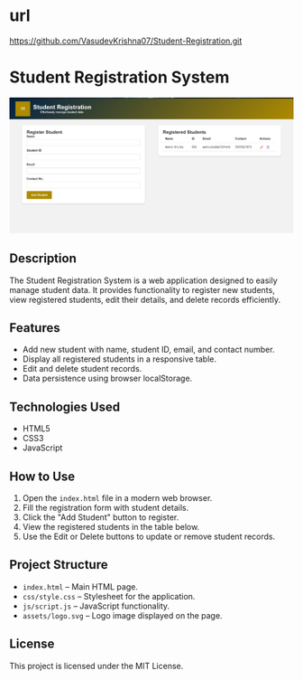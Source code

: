 # url
https://github.com/VasudevKrishna07/Student-Registration.git

# Student Registration System

![Student Registration System](assets/app.png)

## Description

The Student Registration System is a web application designed to easily manage student data. It provides functionality to register new students, view registered students, edit their details, and delete records efficiently.

## Features

- Add new student with name, student ID, email, and contact number.
- Display all registered students in a responsive table.
- Edit and delete student records.
- Data persistence using browser localStorage.

## Technologies Used

- HTML5
- CSS3
- JavaScript

## How to Use

1. Open the `index.html` file in a modern web browser.
2. Fill the registration form with student details.
3. Click the "Add Student" button to register.
4. View the registered students in the table below.
5. Use the Edit or Delete buttons to update or remove student records.

## Project Structure

- `index.html` – Main HTML page.
- `css/style.css` – Stylesheet for the application.
- `js/script.js` – JavaScript functionality.
- `assets/logo.svg` – Logo image displayed on the page.

## License

This project is licensed under the MIT License.
